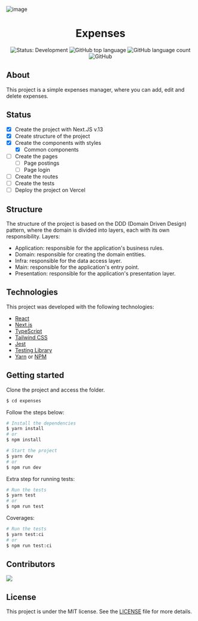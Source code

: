![image](https://user-images.githubusercontent.com/31235308/201514264-80aeaa07-515c-4549-9f50-abc6b309e945.png)

<h1 align="center">Expenses</h1>

<p align="center" margin-top="25px" >
  <img src="https://img.shields.io/badge/Status-Development-red" alt="Status: Development" />
  <img alt="GitHub top language" src="https://img.shields.io/github/languages/top/viniciusanchieta/expenses?color=blueviolet">

  <img alt="GitHub language count" src="https://img.shields.io/github/languages/count/viniciusanchieta/expenses?color=blueviolet">

  <img alt="GitHub" src="https://img.shields.io/github/license/viniciusanchieta/expenses?color=blueviolet">
</p>

## About

This project is a simple expenses manager, where you can add, edit and delete expenses.

## Status

-   [x] Create the project with Next.JS v.13
-   [x] Create structure of the project
-   [x] Create the components with styles
    -   [x] Common components
-   [ ] Create the pages
    -   [ ] Page postings
    -   [ ] Page login
-   [ ] Create the routes
-   [ ] Create the tests
-   [ ] Deploy the project on Vercel

## Structure

The structure of the project is based on the DDD (Domain Driven Design) pattern, where the domain is divided into layers, each with its own responsibility.
Layers:

-   Application: responsible for the application's business rules.
-   Domain: responsible for creating the domain entities.
-   Infra: responsible for the data access layer.
-   Main: responsible for the application's entry point.
-   Presentation: responsible for the application's presentation layer.

## Technologies

This project was developed with the following technologies:

-   [React](https://reactjs.org)
-   [Next.js](https://nextjs.org)
-   [TypeScript](https://www.typescriptlang.org)
-   [Tailwind CSS](https://tailwindcss.com)
-   [Jest](https://jestjs.io)
-   [Testing Library](https://testing-library.com)
-   [Yarn](https://yarnpkg.com) or [NPM](https://www.npmjs.com)

## Getting started

Clone the project and access the folder.

```bash
$ cd expenses
```

Follow the steps below:

```bash
# Install the dependencies
$ yarn install
# or
$ npm install
```

```bash
# Start the project
$ yarn dev
# or
$ npm run dev
```

Extra step for running tests:

```bash
# Run the tests
$ yarn test
# or
$ npm run test
```

Coverages:

```bash
# Run the tests
$ yarn test:ci
# or
$ npm run test:ci
```

## Contributors

[![](https://contrib.rocks/image?repo=viniciusanchieta/generate-component-and-style)](https://github.com/viniciusanchieta/generate-component-and-style/graphs/contributors)

## License

This project is under the MIT license. See the [LICENSE](LICENSE.md) file for more details.
